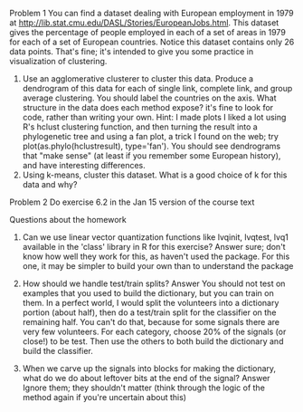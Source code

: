 Problem 1
You can find a dataset dealing with European employment in 1979 at http://lib.stat.cmu.edu/DASL/Stories/EuropeanJobs.html. This dataset gives the percentage of people employed in each of a set of areas in 1979 for each of a set of European countries. Notice this dataset contains only 26 data points. That's fine; it's intended to give you some practice in visualization of clustering.

1. Use an agglomerative clusterer to cluster this data. Produce a dendrogram of this data for each of single link, complete link, and group average clustering. You should label the countries on the axis. What structure in the data does each method expose? it's fine to look for code, rather than writing your own. Hint: I made plots I liked a lot using R's hclust clustering function, and then turning the result into a phylogenetic tree and using a fan plot, a trick I found on the web; try plot(as.phylo(hclustresult), type='fan'). You should see dendrograms that "make sense" (at least if you remember some European history), and have interesting differences.
2. Using k-means, cluster this dataset. What is a good choice of k for this data and why?

Problem 2
Do exercise 6.2 in the Jan 15 version of the course text

Questions about the homework
1. Can we use linear vector quantization functions like lvqinit, lvqtest, lvq1 available in the 'class' library in R for this exercise?
Answer sure; don't know how well they work for this, as haven't used the package. For this one, it may be simpler to build your own than to understand the package

2. How should we handle test/train splits?
Answer You should not test on examples that you used to build the dictionary, but you can train on them. In a perfect world, I would split the volunteers into a dictionary portion (about half), then do a test/train split for the classifier on the remaining half. You can't do that, because for some signals there are very few volunteers. For each category, choose 20% of the signals (or close!) to be test. Then use the others to both build the dictionary and build the classifier.

3. When we carve up the signals into blocks for making the dictionary, what do we do about leftover bits at the end of the signal?
Answer Ignore them; they shouldn't matter (think through the logic of the method again if you're uncertain about this)
